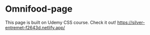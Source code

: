 # Omnifood-page

This page is built on Udemy CSS course. Check it out! https://silver-entremet-f2643d.netlify.app/
